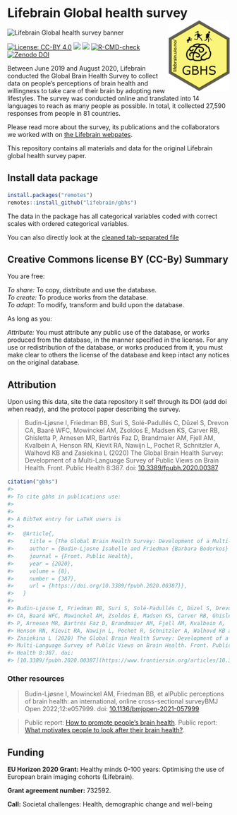 
<!-- README.md is generated from README.Rmd. Please edit that file -->

# Lifebrain Global health survey <img src="man/figures/logo.png" align="right" alt="" width="138.5" />

![Lifebrain Global health survey
banner](./inst/img/lifebrain-banner-1771x417-72px.jpeg)

<!-- badges: start -->

[![License: CC-BY
4.0](https://img.shields.io/badge/license-CC--BY%204.0-blue.svg)](https://cran.r-project.org/web/licenses/CC-BY%204.0)
[![](https://img.shields.io/github/languages/code-size/lifebrain/gbhs.svg)](https://github.com/Lifebrain/gbhs)
[![](https://img.shields.io/badge/doi-10.3389/fpubh.2020.00387-green.svg)](https://doi.org/10.3389/fpubh.2020.00387)
[![R-CMD-check](https://github.com/Lifebrain/gbhs/actions/workflows/R-CMD-check.yaml/badge.svg)](https://github.com/Lifebrain/gbhs/actions/workflows/R-CMD-check.yaml)
[![Zenodo
DOI](https://zenodo.org/badge/535578726.svg)](https://zenodo.org/badge/latestdoi/535578726)
<!-- badges: end -->

Between June 2019 and August 2020, Lifebrain conducted the Global Brain
Health Survey to collect data on people’s perceptions of brain health
and willingness to take care of their brain by adopting new lifestyles.
The survey was conducted online and translated into 14 languages to
reach as many people as possible. In total, it collected 27,590
responses from people in 81 countries.

Please read more about the survey, its publications and the
collaborators we worked with on [the Lifebrain
webpates](https://www.lifebrain.uio.no/global-brain-health-survey/).

This repository contains all materials and data for the original
Lifebrain global health survey paper.

## Install data package

``` r
install.packages("remotes")
remotes::install_github("lifebrain/gbhs")
```

The data in the package has all categorical variables coded with correct
scales with ordered categorical variables.

You can also directly look at the [cleaned tab-separated
file](https://raw.githubusercontent.com/Lifebrain/gbhs/main/inst/exdata/gbhs.tsv)

## Creative Commons license BY (CC-By) Summary

You are free:

*To share:* To copy, distribute and use the database.  
*To create:* To produce works from the database.  
*To adapt:* To modify, transform and build upon the database.

As long as you:

*Attribute:* You must attribute any public use of the database, or works
produced from the database, in the manner specified in the license. For
any use or redistribution of the database, or works produced from it,
you must make clear to others the license of the database and keep
intact any notices on the original database.

## Attribution

Upon using this data, site the data repository it self through its DOI
(add doi when ready), and the protocol paper describing the survey.

> Budin-Ljøsne I, Friedman BB, Suri S, Solé-Padullés C, Düzel S, Drevon
> CA, Baaré WFC, Mowinckel AM, Zsoldos E, Madsen KS, Carver RB,
> Ghisletta P, Arnesen MR, Bartrés Faz D, Brandmaier AM, Fjell AM,
> Kvalbein A, Henson RN, Kievit RA, Nawijn L, Pochet R, Schnitzler A,
> Walhovd KB and Zasiekina L (2020) The Global Brain Health Survey:
> Development of a Multi-Language Survey of Public Views on Brain
> Health. Front. Public Health 8:387. doi:
> [10.3389/fpubh.2020.00387](https://www.frontiersin.org/articles/10.3389/fpubh.2020.00387/full)

``` r
citation("gbhs")
#> 
#> To cite gbhs in publications use:
#> 
#> 
#> A BibTeX entry for LaTeX users is
#> 
#>   @Article{,
#>     title = {The Global Brain Health Survey: Development of a Multi-Language Survey of Public Views on Brain Health},
#>     author = {Budin-Ljosne Isabelle and Friedman {Barbara Bodorkos} and Suri Sana and Solé-Padullés Cristina and Düzel Sandra and Drevon {Christian A.} and Baaré {William F. C.} and Mowinckel {Athanasia Monika} and Zsoldos Enikő and Madsen {Kathrine Skak} and Carver {Rebecca Bruu} and Ghisletta Paolo and Arnesen {Mari R.} and Faz {David Bartrés} and Brandmaier {Andreas M.} and Fjell {Anders Martin} and Kvalbein Aud and Henson {Richard N.} and Kievit {Rogier A.} and Nawijn Laura and Pochet Roland and Schnitzler Alfons and Walhovd {Kristine B.} and Zasiekina Larysa},
#>     journal = {Front. Public Health},
#>     year = {2020},
#>     volume = {8},
#>     number = {387},
#>     url = {https://doi.org/10.3389/fpubh.2020.00387}},
#>   }
#> 
#> Budin-Ljøsne I, Friedman BB, Suri S, Solé-Padullés C, Düzel S, Drevon
#> CA, Baaré WFC, Mowinckel AM, Zsoldos E, Madsen KS, Carver RB, Ghisletta
#> P, Arnesen MR, Bartrés Faz D, Brandmaier AM, Fjell AM, Kvalbein A,
#> Henson RN, Kievit RA, Nawijn L, Pochet R, Schnitzler A, Walhovd KB and
#> Zasiekina L (2020) The Global Brain Health Survey: Development of a
#> Multi-Language Survey of Public Views on Brain Health. Front. Public
#> Health 8:387. doi:
#> [10.3389/fpubh.2020.00387](https://www.frontiersin.org/articles/10.3389/fpubh.2020.00387/full)
```

### Other resources

> Budin-Ljøsne I, Mowinckel AM, Friedman BB, et alPublic perceptions of
> brain health: an international, online cross-sectional surveyBMJ Open
> 2022;12:e057999. doi:
> [10.1136/bmjopen-2021-057999](https://bmjopen.bmj.com/content/12/4/e057999)

> Public report: [How to promote people’s brain
> health](https://www.lifebrain.uio.no/news/how-to-promote.html). Public
> report: [What motivates people to look after their brain
> health?](https://www.lifebrain.uio.no/news/what-motivates.html).

## Funding

**EU Horizon 2020 Grant:** Healthy minds 0-100 years: Optimising the use
of European brain imaging cohorts (Lifebrain).

**Grant agreement number:** 732592.

**Call:** Societal challenges: Health, demographic change and well-being

